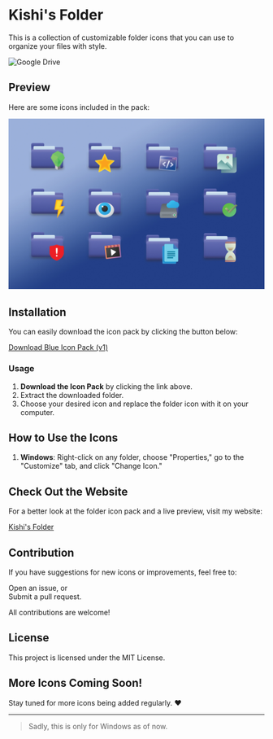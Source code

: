 # Kishi's Folder

This is a collection of customizable folder icons that you can use to organize your files with style.

![Google Drive](https://img.shields.io/badge/Google%20Drive-4285F4?style=for-the-badge&logo=googledrive&logoColor=white)

## Preview

Here are some icons included in the pack:

![](https://raw.githubusercontent.com/kishism/Kishi-s-Folders/main/assets/img.jpg)

## Installation

You can easily download the icon pack by clicking the button below:

[Download Blue Icon Pack (v1) ](https://drive.google.com/uc?export=download&id=1imMMmS6fKqUyvm77fmIiq-77iseGO9AU)

### Usage

1. **Download the Icon Pack** by clicking the link above.
2. Extract the downloaded folder.
3. Choose your desired icon and replace the folder icon with it on your computer.

## How to Use the Icons

1. **Windows**: Right-click on any folder, choose "Properties," go to the "Customize" tab, and click "Change Icon."

## Check Out the Website

For a better look at the folder icon pack and a live preview, visit my website:

[Kishi's Folder](https://kishism.github.io/Kishi-s-Folders/)

## Contribution

If you have suggestions for new icons or improvements, feel free to:

Open an issue, or   
Submit a pull request.

All contributions are welcome!

## License

This project is licensed under the MIT License.

## More Icons Coming Soon!

Stay tuned for more icons being added regularly. ❤️

---

> Sadly, this is only for Windows as of now.
